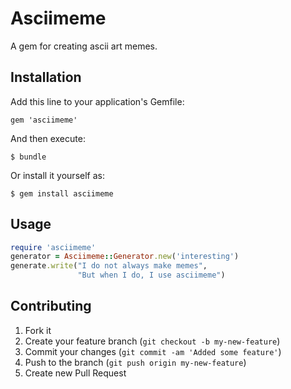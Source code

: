 # Asciimeme

A gem for creating ascii art memes.

## Installation

Add this line to your application's Gemfile:

    gem 'asciimeme'

And then execute:

    $ bundle

Or install it yourself as:

    $ gem install asciimeme

## Usage

```ruby
require 'asciimeme'
generator = Asciimeme::Generator.new('interesting')
generate.write("I do not always make memes",
               "But when I do, I use asciimeme")
```

## Contributing

1. Fork it
2. Create your feature branch (`git checkout -b my-new-feature`)
3. Commit your changes (`git commit -am 'Added some feature'`)
4. Push to the branch (`git push origin my-new-feature`)
5. Create new Pull Request
